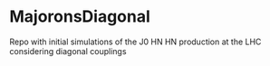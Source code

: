 # MajoronsDiagonal
Repo with initial simulations of the J0 HN HN production at the LHC considering diagonal couplings 
